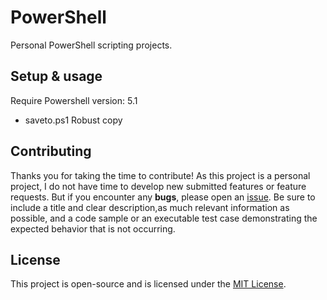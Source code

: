# PowerShell

Personal PowerShell scripting projects.

## Setup & usage

Require Powershell version: 5.1

- saveto.ps1 Robust copy


## Contributing

Thanks you for taking the time to contribute!
As this project is a personal project, I do not have time to develop new submitted features or feature requests.
But if you encounter any **bugs**, please open an [issue](https://github.com/ojullien/powershell/issues/new). Be sure to include a title and clear description,as much relevant information as possible, and a code sample or an executable test case demonstrating the expected behavior that is not occurring.

## License

This project is open-source and is licensed under the [MIT License](https://github.com/ojullien/powershell/blob/master/LICENSE).